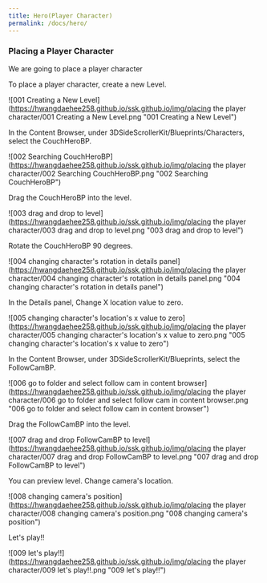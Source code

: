 ```yaml
---
title: Hero(Player Character)
permalink: /docs/hero/
---
```


### Placing a Player Character

We are going to place a player character



To place a player character, create a new Level.

![001 Creating a New Level](https://hwangdaehee258.github.io/ssk.github.io/img/placing the player character/001 Creating a New Level.png "001 Creating a New Level")


In the Content Browser, under 3DSideScrollerKit/Blueprints/Characters, select the CouchHeroBP.

![002 Searching CouchHeroBP](https://hwangdaehee258.github.io/ssk.github.io/img/placing the player character/002 Searching CouchHeroBP.png "002 Searching CouchHeroBP")


Drag the CouchHeroBP into the level.

![003 drag and drop to level](https://hwangdaehee258.github.io/ssk.github.io/img/placing the player character/003 drag and drop to level.png "003 drag and drop to level")


Rotate the CouchHeroBP 90 degrees.

![004 changing character's rotation in details panel](https://hwangdaehee258.github.io/ssk.github.io/img/placing the player character/004 changing character's rotation in details panel.png "004 changing character's rotation in details panel")


In the Details panel, Change X location value to zero.

![005 changing character's location's x value to zero](https://hwangdaehee258.github.io/ssk.github.io/img/placing the player character/005 changing character's location's x value to zero.png "005 changing character's location's x value to zero")


In the Content Browser, under 3DSideScrollerKit/Blueprints, select the FollowCamBP.

![006 go to folder and select follow cam in content browser](https://hwangdaehee258.github.io/ssk.github.io/img/placing the player character/006 go to folder and select follow cam in content browser.png "006 go to folder and select follow cam in content browser")


Drag the FollowCamBP into the level.

![007 drag and drop FollowCamBP to level](https://hwangdaehee258.github.io/ssk.github.io/img/placing the player character/007 drag and drop FollowCamBP to level.png "007 drag and drop FollowCamBP to level")


You can preview level. Change camera's location.

![008 changing camera's position](https://hwangdaehee258.github.io/ssk.github.io/img/placing the player character/008 changing camera's position.png "008 changing camera's position")


Let's play!!

![009 let's play!!](https://hwangdaehee258.github.io/ssk.github.io/img/placing the player character/009 let's play!!.png "009 let's play!!")



